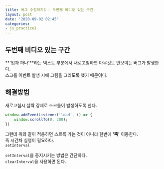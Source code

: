 ```yaml
---
title: 버그 수정하기3 - 두번째 비디오 있는 구간
layout: post
date: '2020-09-02 02:45'
categories:
- js_practice1
---
```


## 두번째 비디오 있는 구간

**'입과 하나'**라는 텍스트 부분에서 새로고침하면 아무것도 안보이는 버그가 발생한다.  
스크롤 이벤트 발생 시에 그림을 그리도록 했기 때문이다.  

## 해결방법

새로고침시 살짝 강제로 스크롤이 발생하도록 한다.

```javascript
window.addEventListener('load', () => {
    window.scrollTo(0, 200);
})
```

그런데 위와 같이 적용하면 스르륵 가는 것이 아니라 한번에 **'뚝'** 이동한다.  
즉 시간차 실행이 필요하다.  
`setInterval`

`setInterval`을 중지시키는 방법은 간단하다.  
`clearInterval`을 사용하면 된다.

